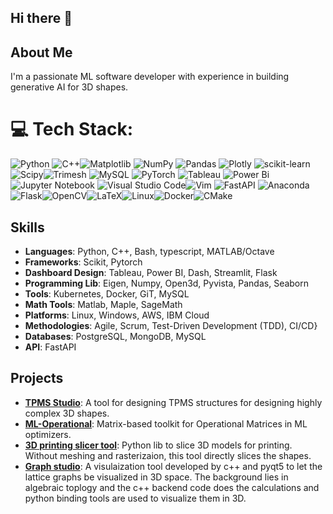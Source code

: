 ## Hi there 👋



## About Me
I'm a passionate ML software developer with experience in building generative AI for 3D shapes.

# 💻 Tech Stack:
![Python](https://img.shields.io/badge/python-3670A0?style=for-the-badge&logo=python&logoColor=ffdd54) ![C++](https://img.shields.io/badge/c++-%2300599C.svg?style=for-the-badge&logo=c%2B%2B&logoColor=white)![Matplotlib](https://img.shields.io/badge/Matplotlib-%23ffffff.svg?style=for-the-badge&logo=Matplotlib&logoColor=black) ![NumPy](https://img.shields.io/badge/numpy-%23013243.svg?style=for-the-badge&logo=numpy&logoColor=white) ![Pandas](https://img.shields.io/badge/pandas-%23150458.svg?style=for-the-badge&logo=pandas&logoColor=white) ![Plotly](https://img.shields.io/badge/Plotly-%233F4F75.svg?style=for-the-badge&logo=plotly&logoColor=white) ![scikit-learn](https://img.shields.io/badge/scikit--learn-%23F7931E.svg?style=for-the-badge&logo=scikit-learn&logoColor=white) ![Scipy](https://img.shields.io/badge/SciPy-%230C55A5.svg?style=for-the-badge&logo=scipy&logoColor=%white)![Trimesh](https://img.shields.io/badge/trimesh-%230db7ed.svg?style=for-the-badge&logo=trimesh&logoColor=white) ![MySQL](https://img.shields.io/badge/mysql-4479A1.svg?style=for-the-badge&logo=mysql&logoColor=white)  ![PyTorch](https://img.shields.io/badge/PyTorch-%23EE4C2C.svg?style=for-the-badge&logo=PyTorch&logoColor=white)
![Tableau](https://img.shields.io/badge/tableau-6f1ab1?style=for-the-badge&logo=tableau&logoColor=white) ![Power Bi](https://img.shields.io/badge/power_bi-F2C811?style=for-the-badge&logo=powerbi&logoColor=black)![Jupyter Notebook](https://img.shields.io/badge/jupyter-%23FA0F00.svg?style=for-the-badge&logo=jupyter&logoColor=white) ![Visual Studio Code](https://img.shields.io/badge/Visual%20Studio%20Code-0078d7.svg?style=for-the-badge&logo=visual-studio-code&logoColor=white)![Vim](https://img.shields.io/badge/VIM-%2311AB00.svg?style=for-the-badge&logo=vim&logoColor=white)
![FastAPI](https://img.shields.io/badge/FastAPI-6f1ab1?style=for-the-badge&logo=FastAPI&logoColor=white)	![Anaconda](https://img.shields.io/badge/Anaconda-%2344A833.svg?style=for-the-badge&logo=anaconda&logoColor=white)![Flask](https://img.shields.io/badge/flask-%23000.svg?style=for-the-badge&logo=flask&logoColor=white)![OpenCV](https://img.shields.io/badge/opencv-%23white.svg?style=for-the-badge&logo=opencv&logoColor=white)![LaTeX](https://img.shields.io/badge/latex-%23008080.svg?style=for-the-badge&logo=latex&logoColor=white)![Linux](https://img.shields.io/badge/Linux-FCC624?style=for-the-badge&logo=linux&logoColor=black)![Docker](https://img.shields.io/badge/docker-%230db7ed.svg?style=for-the-badge&logo=docker&logoColor=white)![CMake](https://img.shields.io/badge/CMake-%23008FBA.svg?style=for-the-badge&logo=cmake&logoColor=white)
 
## Skills
- **Languages**: Python,  C++, Bash, typescript, MATLAB/Octave
- **Frameworks**: Scikit, Pytorch
- **Dashboard Design**: Tableau, Power BI, Dash, Streamlit, Flask
- **Programming Lib**: Eigen, Numpy, Open3d, Pyvista, Pandas, Seaborn
- **Tools**: Kubernetes, Docker, GiT, MySQL
- **Math Tools**: Matlab, Maple, SageMath
- **Platforms**: Linux,  Windows,  AWS,  IBM Cloud
- **Methodologies**: Agile, Scrum, Test-Driven Development (TDD), CI/CD}
- **Databases**: PostgreSQL, MongoDB, MySQL
- **API**: FastAPI

## Projects
- **[TPMS Studio](https://tpmsstudio.com/)**: A tool for designing TPMS structures for designing highly complex 3D shapes.
- **[ML-Operational](https://github.com/Sleron/SPSMAT)**: Matrix-based toolkit for Operational Matrices in ML optimizers.
- **[3D printing slicer tool](https://github.com/sobhonium/SLA-Direct-3dPrinting)**: Python lib to slice 3D models for printing. Without meshing and rasterizaion, this tool directly slices the shapes.
- **[Graph studio](https://github.com/sobhonium/TPMS-Lattice-Studio/tree/main)**: A visulaization tool developed by c++ and pyqt5 to let the lattice graphs be visualized in 3D space. The background lies in algebraic toplogy and the c++ backend code does the calculations and python binding tools are used to visualize them in 3D.

